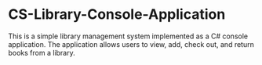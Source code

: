 # CS-Library-Console-Application
This is a simple library management system implemented as a C# console application. The application allows users to view, add, check out, and return books from a library.

